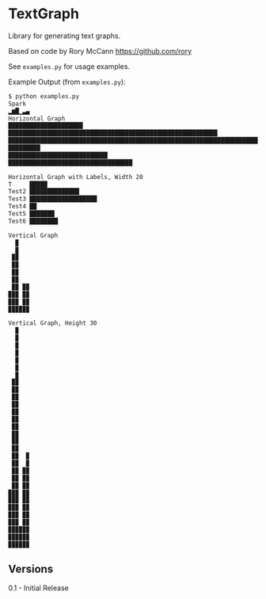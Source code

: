 TextGraph
=========

Library for generating text graphs.

Based on code by Rory McCann https://github.com/rory

See `examples.py` for usage examples.

Example Output (from `examples.py`):

```bash
$ python examples.py
Spark
▂▆█▁▃▄
Horizontal Graph
█████████████████████
███████████████████████████████████████████████████████████
██████████████████████████████████████████████████████████████████████████████
█████████
████████████████████████████
███████████████████████████████████

Horizontal Graph with Labels, Width 20
T     █████
Test2 ██████████████
Test3 ███████████████████
Test4 ██
Test5 ███████
Test6 ████████

Vertical Graph
  ▉   
  ▉   
 ▉▉   
 ▉▉   
 ▉▉   
 ▉▉   
 ▉▉ ▉▉
▉▉▉ ▉▉
▉▉▉ ▉▉
▉▉▉▉▉▉

Vertical Graph, Height 30
  ▉   
  ▉   
  ▉   
  ▉   
  ▉   
  ▉   
  ▉   
 ▉▉   
 ▉▉   
 ▉▉   
 ▉▉   
 ▉▉   
 ▉▉   
 ▉▉   
 ▉▉   
 ▉▉   
 ▉▉   
 ▉▉  ▉
 ▉▉  ▉
 ▉▉ ▉▉
 ▉▉ ▉▉
 ▉▉ ▉▉
▉▉▉ ▉▉
▉▉▉ ▉▉
▉▉▉ ▉▉
▉▉▉ ▉▉
▉▉▉ ▉▉
▉▉▉▉▉▉
▉▉▉▉▉▉
▉▉▉▉▉▉

```

Versions
--------
0.1 - Initial Release
